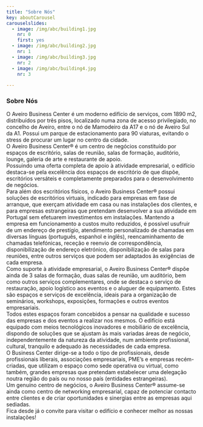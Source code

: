 ```yaml
---
title: "Sobre Nós"
key: aboutCarousel
carouselslides:
  - image: /img/abc/building1.jpg
    nr: 0
    first: yes
  - image: /img/abc/building2.jpg
    nr: 1
  - image: /img/abc/building3.jpg
    nr: 2
  - image: /img/abc/building4.jpg
    nr: 3
      
---
```

<h3 class="f4 b lh-title mb2">Sobre Nós</h3>

 <div class='pv2'>
O Aveiro Business Center é um moderno edifício de serviços, com 1890 m2, distribuídos
por três pisos, localizado numa zona de acesso privilegiado, no concelho de Aveiro,
entre o nó de Mamodeiro da A17 e o nó de Aveiro Sul da A1. Possui um parque de
estacionamento para 90 viaturas, evitando o stress de procurar um lugar no centro da
cidade. 
</div>
 <div class='pv2'>
O Aveiro Business Center® é um centro de negócios constituído por espaços de
escritório, salas de reunião, salas de formação, auditório, lounge, galeria de arte e
restaurante de apoio. 
</div>
 <div class='pv2'>
Possuindo uma oferta completa de apoio à atividade empresarial, o edifício destaca-se
pela excelência dos espaços de escritório de que dispõe, escritórios versáteis e
completamente preparados para o desenvolvimento de negócios. 
</div>
 <div class='pv2'>
Para além dos escritórios físicos, o Aveiro Business Center® possui soluções de
escritórios virtuais, indicado para empresas em fase de arranque, que exerçam
atividade em casa ou nas instalações dos clientes, e para empresas estrangeiras que
pretendam desenvolver a sua atividade em Portugal sem efetuarem investimentos em
instalações. Mantendo a empresa em funcionamento a custos muito reduzidos, é
possível usufruir de um endereço de prestígio, atendimento personalizado de chamadas
em diversas línguas (português, espanhol e inglês), reencaminhamento de chamadas
telefónicas, receção e reenvio de correspondência, disponibilização de endereço
eletrónico, disponibilização de salas para reuniões, entre outros serviços que podem ser
adaptados às exigências de cada empresa. 
</div>
 <div class='pv2'>
Como suporte à atividade empresarial, o Aveiro Business Center® dispõe ainda de 3
salas de formação, duas salas de reunião, um auditório, bem como outros serviços
complementares, onde se destaca o serviço de restauração, apoio logístico aos eventos
e o aluguer de equipamento. Estes são espaços e serviços de excelência, ideais para a
organização de seminários, workshops, exposições, formações e outros eventos
empresariais. 
</div>
 <div class='pv2'>
Todos estes espaços foram concebidos a pensar na qualidade e sucesso das empresas e
dos eventos a realizar nos mesmos. O edifício está equipado com meios tecnológicos
inovadores e mobiliário de excelência, dispondo de soluções que se ajustam às mais
variadas áreas de negócio, independentemente da natureza da atividade, num ambiente
profissional, cultural, tranquilo e adequado às necessidades de cada empresa. 
</div>
 <div class='pv2'>
O Business Center dirige-se a todo o tipo de profissionais, desde profissionais liberais,
associações empresariais, PME’s e empresas recém-criadas, que utilizam o espaço como
sede operativa ou virtual, como também, grandes empresas que pretendam estabelecer
uma delegação noutra região do país ou no nosso país (entidades estrangeiras). 
</div>
 <div class='pv2'>
Um genuíno centro de negócios, o Aveiro Business Center® assume-se ainda como
centro de networking empresarial, capaz de potenciar contacto entre clientes e de criar
oportunidades e sinergias entre as empresas aqui sediadas. 
</div>
 <div class='pv2'>
Fica desde já o convite para visitar o edifício e conhecer melhor as nossas instalações!
</div>
